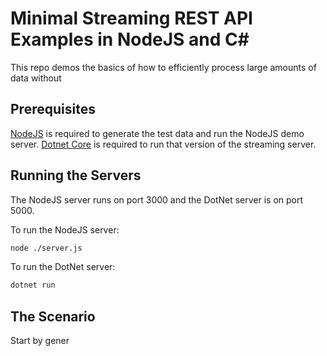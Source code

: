 # Minimal Streaming REST API Examples in NodeJS and C#

This repo demos the basics of how to efficiently process large amounts of data without

## Prerequisites

[NodeJS](https://nodejs.org/en/) is required to generate the test data and run the NodeJS demo server.
[Dotnet Core](https://dotnet.microsoft.com/download/dotnet) is required to run that version of the streaming server.

## Running the Servers

The NodeJS server runs on port 3000 and the DotNet server is on port 5000.

To run the NodeJS server:

```sh
node ./server.js
```

To run the DotNet server:

```sh
dotnet run
```

## The Scenario

Start by gener

